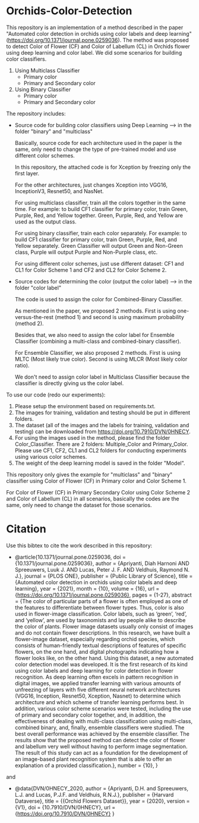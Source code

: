 # Orchids-Color-Detection

This repository is an implementation of a method described in the paper "Automated color detection in orchids using color labels and deep learning" (https://doi.org/10.1371/journal.pone.0259036).
The method was proposed to detect Color of Flower (CF) and Color of Labellum (CL) in Orchids flower using deep learning and color label.
We did some scenarios for building color classifiers.
1. Using Multiclass Classifier
	- Primary color
	- Primary and Secondary color
3. Using Binary Classifier
	- Primary color
	- Primary and Secondary color

The repository includes:
- Source code for building color classifiers using Deep Learning --> in the folder "binary" and "multiclass"
	
	Basically, source code for each architecture used in the paper is the same, only need to change the type of pre-trained model and use different color schemes.
	
	In this repository, the attached code is for Xception by freezing only the first layer. 
	
	For the other architectures, just changes Xception into VGG16, InceptionV3, Resnet50, and NasNet.
	
	For using multiclass classifier, train all the colors together in the same time. For example: to build CF1 classifier for primary color, train Green, Purple, Red, and Yellow together. Green, Purple, Red, and Yellow are used as the output class.
	
	For using binary classifier, train each color separately. For example: to build CF1 classifier for primary color, train Green, Purple, Red, and Yellow separately. Green Classifier will output Green and Non-Green class, Purple will output Purple and Non-Purple class, etc.
	
	For using different color schemes, just use different dataset: CF1 and CL1 for Color Scheme 1 and CF2 and CL2 for Color Scheme 2.
		
- Source codes for determining the color (output the color label) --> in the folder "color label"
	
	The code is used to assign the color for Combined-Binary Classifier. 
	
	As mentioned in the paper, we proposed 2 methods. First is using one-versus-the-rest (method 1) and second is using maximum probability (method 2).
	
	Besides that, we also need to assign the color label for Ensemble Classifier (combining a multi-class and combined-binary classifier).
	
	For Ensemble Classifier, we also proposed 2 methods. First is using MLTC (Most likely true color). Second is using MLCR (Most likely color ratio).
	
	We don't need to assign color label in Multiclass Classifier because the classifier is directly giving us the color label.

To use our code (redo our experiments):
1. Please setup the environment based on requirements.txt.
2. The images for training, validation and testing should be put in different folders. 
3. The dataset (all of the images and the labels for training, validation and testing) can be downloaded from https://doi.org/10.7910/DVN/0HNECY. 
4. For using the images used in the method, please find the folder Color_Classifier. There are 2 folders: Multiple_Color and Primary_Color. Please use CF1, CF2, CL1 and CL2 folders for conducting experiments using various color schemes.
5. The weight of the deep learning model is saved in the folder "Model".

This repository only gives the example for "multiclass" and "binary" classifier using Color of Flower (CF) in Primary color and Color Scheme 1. 
	
For Color of Flower (CF) in Primary Secondary Color using Color Scheme 2 and Color of Labellum (CL) in all scenarios, basically the codes are the same, only need to change the dataset for those scenarios.

# Citation

Use this bibtex to cite the work described in this repository:

- @article{10.1371/journal.pone.0259036,
    doi = {10.1371/journal.pone.0259036},
    author = {Apriyanti, Diah Harnoni AND Spreeuwers, Luuk J. AND Lucas, Peter J. F. AND Veldhuis, Raymond N. J.},
    journal = {PLOS ONE},
    publisher = {Public Library of Science},
    title = {Automated color detection in orchids using color labels and deep learning},
    year = {2021},
    month = {10},
    volume = {16},
    url = {https://doi.org/10.1371/journal.pone.0259036},
    pages = {1-27},
    abstract = {The color of particular parts of a flower is often employed as one of the features to differentiate between flower types. Thus, color is also used in flower-image classification. Color labels, such as ‘green’, ‘red’, and ‘yellow’, are used by taxonomists and lay people alike to describe the color of plants. Flower image datasets usually only consist of images and do not contain flower descriptions. In this research, we have built a flower-image dataset, especially regarding orchid species, which consists of human-friendly textual descriptions of features of specific flowers, on the one hand, and digital photographs indicating how a flower looks like, on the other hand. Using this dataset, a new automated color detection model was developed. It is the first research of its kind using color labels and deep learning for color detection in flower recognition. As deep learning often excels in pattern recognition in digital images, we applied transfer learning with various amounts of unfreezing of layers with five different neural network architectures (VGG16, Inception, Resnet50, Xception, Nasnet) to determine which architecture and which scheme of transfer learning performs best. In addition, various color scheme scenarios were tested, including the use of primary and secondary color together, and, in addition, the effectiveness of dealing with multi-class classification using multi-class, combined binary, and, finally, ensemble classifiers were studied. The best overall performance was achieved by the ensemble classifier. The results show that the proposed method can detect the color of flower and labellum very well without having to perform image segmentation. The result of this study can act as a foundation for the development of an image-based plant recognition system that is able to offer an explanation of a provided classification.},
    number = {10},
}

and 

- @data{DVN/0HNECY_2020,
author = {Apriyanti, D.H. and Spreeuwers, L.J. and Lucas, P.J.F. and Veldhuis, R.N.J.},
publisher = {Harvard Dataverse},
title = {{Orchid Flowers Dataset}},
year = {2020},
version = {V1},
doi = {10.7910/DVN/0HNECY},
url = {https://doi.org/10.7910/DVN/0HNECY}
}
